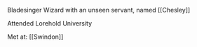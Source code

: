 Bladesinger Wizard with an unseen servant, named [[Chesley]]

Attended Lorehold University

Met at: [[Swindon]]